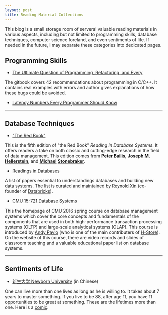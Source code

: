 ```yaml
---
layout: post
title: Reading Material Collections
---
```


This blog is a small storage room of serveral valuable reading materials in
various aspects, including but not limited to programming skills,
database techniques, computer science foreland, and even sentiments of life.
If needed in the future, I may separate these categories into dedicated pages.

## Programming Skills

* [The Ultimate Question of Programming, Refactoring, and Every](https://www.gitbook.com/book/alexastva/the-ultimate-question-of-programming-refactoring-/)

The gitbook covers 42 recommendations about programming in C/C++. It contains real
examples with errors and author gives explanations of how these bugs could be
avoided.

* [Latency Numbers Every Programmer Should Know](https://gist.github.com/jboner/2841832)

---

## Database Techniques

* ["The Red Book"](http://www.redbook.io)

This is the fifth edition of "the Red Book" *Reading in Database Systems*. It
offers readers a take on both classic and cutting-edge research in the field
of data management. This edition comes from
[**Peter Bailis**](http://www.bailis.org), 
[**Joseph M. Hellerstein**](http://db.cs.berkeley.edu/jmh),
and [**Michael**](https://en.wikipedia.org/wiki/Michael_Stonebraker)
[**Stonebraker**](https://voltdb.com/leadership/dr-michael-stonebraker).

* [Readings in Databases](https://github.com/rxin/db-readings)

A list of papers essential to understandings databases and building new data
systems. The list is curated and maintained by [Reynold Xin](http://rxin.github.io/)
 (co-founder of [Databricks](https://databricks.com/)).

* [CMU 15-721 Database Systems](http://15721.courses.cs.cmu.edu/spring2016/schedule.html)

This the homepage of CMU 2016 spring course on database management systems which
cover the core concepts and fundamentals of the components that are used in both
high-performance transaction processing systems (OLTP) and large-scale analytical
systems (OLAP). This course is introduced by
[Andy Pavlo](http://www.cs.cmu.edu/~pavlo/)
(who is one of the main contributers of [H-Store](http://hstore.cs.brown.edu/)).
On the website of this course, there are video records and slides of
classroom teaching and a valuable educational paper list on database systems.

---

## Sentiments of Life

* [新生大学 Newborn University](http://b.xinshengdaxue.com) (in Chinese)

One can live more than one lives as long as he is willing to. It takes about
7 years to master something. If you live to be 88, after age 11, you have 11
opportunities to be great at something. These are the lifetimes more than one.
Here is a [comic](http://b.xinshengdaxue.com/images/heres-sth-wrong.jpg).

